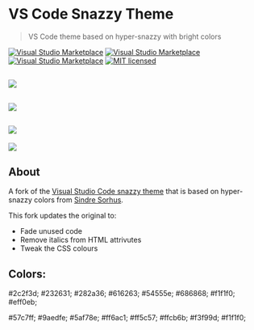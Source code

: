 # VS Code Snazzy Theme

> VS Code theme based on hyper-snazzy with bright colors

[![Visual Studio Marketplace](https://vsmarketplacebadge.apphb.com/version/xdae.vscode-snazzy-theme.svg)](https://marketplace.visualstudio.com/items/xdae.vscode-snazzy-theme) [![Visual Studio Marketplace](https://vsmarketplacebadge.apphb.com/installs/xdae.vscode-snazzy-theme.svg)](https://marketplace.visualstudio.com/items/xdae.vscode-snazzy-theme) [![Visual Studio Marketplace](https://vsmarketplacebadge.apphb.com/rating-short/xdae.vscode-snazzy-theme.svg)](https://marketplace.visualstudio.com/items/xdae.vscode-snazzy-theme) [![MIT licensed](https://img.shields.io/badge/license-MIT-blue.svg)](https://github.com/xDae/vscode-snazzy-theme/blob/master/LICENSE.md)

![](https://github.com/xDae/vscode-snazzy-theme/raw/master/cap-1.png)
---
![](https://github.com/xDae/vscode-snazzy-theme/raw/master/cap-2.png)
---
![](https://github.com/xDae/vscode-snazzy-theme/raw/master/cap-3.png)
---
![](https://github.com/xDae/vscode-snazzy-theme/raw/master/cap-4.png)

## About

A fork of the [Visual Studio Code snazzy theme](https://github.com/xDae/vscode-snazzy-theme) that is based on hyper-snazzy colors from [Sindre Sorhus](https://github.com/sindresorhus).

This fork updates the original to:
- Fade unused code
- Remove italics from HTML attrivutes
- Tweak the CSS colours

## Colors:

#2c2f3d;
#232631;
#282a36;
#616263;
#54555e;
#686868;
#f1f1f0;
#eff0eb;

#57c7ff;
#9aedfe;
#5af78e;
#ff6ac1;
#ff5c57;
#ffcb6b;
#f3f99d;
#f1f1f0;
